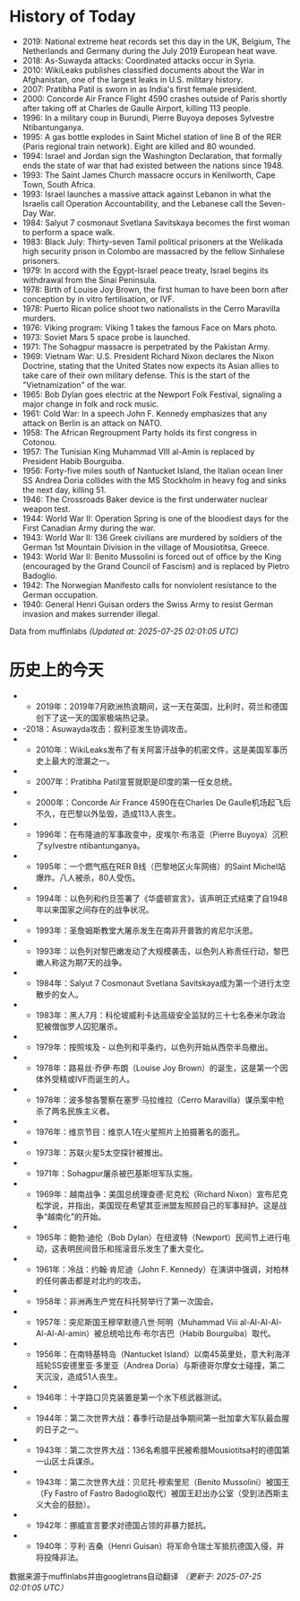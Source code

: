 # History of Today 

- 2019: National extreme heat records set this day in the UK, Belgium, The Netherlands and Germany during the July 2019 European heat wave.
- 2018: As-Suwayda attacks: Coordinated attacks occur in Syria.
- 2010: WikiLeaks publishes classified documents about the War in Afghanistan, one of the largest leaks in U.S. military history.
- 2007: Pratibha Patil is sworn in as India's first female president.
- 2000: Concorde Air France Flight 4590 crashes outside of Paris shortly after taking off at Charles de Gaulle Airport, killing 113 people.
- 1996: In a military coup in Burundi, Pierre Buyoya deposes Sylvestre Ntibantunganya.
- 1995: A gas bottle explodes in Saint Michel station of line B of the RER (Paris regional train network). Eight are killed and 80 wounded.
- 1994: Israel and Jordan sign the Washington Declaration, that formally ends the state of war that had existed between the nations since 1948.
- 1993: The Saint James Church massacre occurs in Kenilworth, Cape Town, South Africa.
- 1993: Israel launches a massive attack against Lebanon in what the Israelis call Operation Accountability, and the Lebanese call the Seven-Day War.
- 1984: Salyut 7 cosmonaut Svetlana Savitskaya becomes the first woman to perform a space walk.
- 1983: Black July: Thirty-seven Tamil political prisoners at the Welikada high security prison in Colombo are massacred by the fellow Sinhalese prisoners.
- 1979: In accord with the Egypt-Israel peace treaty, Israel begins its withdrawal from the Sinai Peninsula.
- 1978: Birth of Louise Joy Brown, the first human to have been born after conception by in vitro fertilisation, or IVF.
- 1978: Puerto Rican police shoot two nationalists in the Cerro Maravilla murders.
- 1976: Viking program: Viking 1 takes the famous Face on Mars photo.
- 1973: Soviet Mars 5 space probe is launched.
- 1971: The Sohagpur massacre is perpetrated by the Pakistan Army.
- 1969: Vietnam War: U.S. President Richard Nixon declares the Nixon Doctrine, stating that the United States now expects its Asian allies to take care of their own military defense. This is the start of the "Vietnamization" of the war.
- 1965: Bob Dylan goes electric at the Newport Folk Festival, signaling a major change in folk and rock music.
- 1961: Cold War: In a speech John F. Kennedy emphasizes that any attack on Berlin is an attack on NATO.
- 1958: The African Regroupment Party holds its first congress in Cotonou.
- 1957: The Tunisian King Muhammad VIII al-Amin is replaced by President Habib Bourguiba.
- 1956: Forty-five miles south of Nantucket Island, the Italian ocean liner SS Andrea Doria collides with the MS Stockholm in heavy fog and sinks the next day, killing 51.
- 1946: The Crossroads Baker device is the first underwater nuclear weapon test.
- 1944: World War II: Operation Spring is one of the bloodiest days for the First Canadian Army during the war.
- 1943: World War II: 136 Greek civilians are murdered by soldiers of the German 1st Mountain Division in the village of Mousiotitsa, Greece.
- 1943: World War II: Benito Mussolini is forced out of office by the King (encouraged by the Grand Council of Fascism) and is replaced by Pietro Badoglio.
- 1942: The Norwegian Manifesto calls for nonviolent resistance to the German occupation.
- 1940: General Henri Guisan orders the Swiss Army to resist German invasion and makes surrender illegal.

Data from muffinlabs
*(Updated at: 2025-07-25 02:01:05 UTC)*

# 历史上的今天 

- -  2019年：2019年7月欧洲热浪期间，这一天在英国，比利时，荷兰和德国创下了这一天的国家极端热记录。
- -2018：Asuwayda攻击：叙利亚发生协调攻击。
- -  2010年：WikiLeaks发布了有关阿富汗战争的机密文件，这是美国军事历史上最大的泄漏之一。
- -  2007年：Pratibha Patil宣誓就职是印度的第一任女总统。
- -  2000年：Concorde Air France 4590在在Charles De Gaulle机场起飞后不久，在巴黎以外坠毁，造成113人丧生。
- -  1996年：在布隆迪的军事政变中，皮埃尔·布洛亚（Pierre Buyoya）沉积了sylvestre ntibantunganya。
- -  1995年：一个燃气瓶在RER B线（巴黎地区火车网络）的Saint Michel站爆炸。八人被杀，80人受伤。
- -  1994年：以色列和约旦签署了《华盛顿宣言》，该声明正式结束了自1948年以来国家之间存在的战争状况。
- -  1993年：圣詹姆斯教堂大屠杀发生在南非开普敦的肯尼尔沃思。
- -  1993年：以色列对黎巴嫩发动了大规模袭击，以色列人称责任行动，黎巴嫩人称这为期7天的战争。
- -  1984年：Salyut 7 Cosmonaut Svetlana Savitskaya成为第一个进行太空散步的女人。
- -  1983年：黑人7月：科伦坡威利卡达高级安全监狱的三十七名泰米尔政治犯被僧伽罗人囚犯屠杀。
- -  1979年：按照埃及 - 以色列和平条约，以色列开始从西奈半岛撤出。
- -  1978年：路易丝·乔伊·布朗（Louise Joy Brown）的诞生，这是第一个因体外受精或IVF而诞生的人。
- -  1978年：波多黎各警察在塞罗·马拉维拉（Cerro Maravilla）谋杀案中枪杀了两名民族主义者。
- -  1976年：维京节目：维京人1在火星照片上拍摄著名的面孔。
- -  1973年：苏联火星5太空探针被推出。
- -  1971年：Sohagpur屠杀被巴基斯坦军队实施。
- -  1969年：越南战争：美国总统理查德·尼克松（Richard Nixon）宣布尼克松学说，并指出，美国现在希望其亚洲盟友照顾自己的军事辩护。这是战争“越南化”的开始。
- -  1965年：鲍勃·迪伦（Bob Dylan）在纽波特（Newport）民间节上进行电动，这表明民间音乐和摇滚音乐发生了重大变化。
- -  1961年：冷战：约翰·肯尼迪（John F. Kennedy）在演讲中强调，对柏林的任何袭击都是对北约的攻击。
- -  1958年：非洲再生产党在科托努举行了第一次国会。
- -  1957年：突尼斯国王穆罕默德八世·阿明（Muhammad Viii al-Al-Al-Al-Al-Al-Al-amin）被总统哈比布·布尔吉巴（Habib Bourguiba）取代。
- -  1956年：在南特基特岛（Nantucket Island）以南45英里处，意大利海洋班轮SS安德里亚·多里亚（Andrea Doria）与斯德哥尔摩女士碰撞，第二天沉没，造成51人丧生。
- -  1946年：十字路口贝克装置是第一个水下核武器测试。
- -  1944年：第二次世界大战：春季行动是战争期间第一批加拿大军队最血腥的日子之一。
- -  1943年：第二次世界大战：136名希腊平民被希腊Mousiotitsa村的德国第一山区士兵谋杀。
- -  1943年：第二次世界大战：贝尼托·穆索里尼（Benito Mussolini）被国王（Fy Fastro of Fastro Badoglio取代）被国王赶出办公室（受到法西斯主义大会的鼓励）。
- -  1942年：挪威宣言要求对德国占领的非暴力抵抗。
- -  1940年：亨利·吉桑（Henri Guisan）将军命令瑞士军抵抗德国入侵，并将投降非法。

数据来源于muffinlabs并由googletrans自动翻译
*（更新于: 2025-07-25 02:01:05 UTC）*